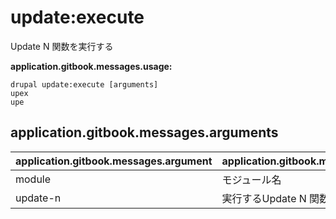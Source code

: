 # update:execute
Update N 関数を実行する

**application.gitbook.messages.usage:**
```
drupal update:execute [arguments]
upex
upe
```

## application.gitbook.messages.arguments
application.gitbook.messages.argument | application.gitbook.messages.details
---------|-------------
module | モジュール名
update-n | 実行するUpdate N 関数
